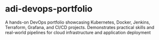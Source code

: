 # adi-devops-portfolio
A hands-on DevOps portfolio showcasing Kubernetes, Docker, Jenkins, Terraform, Grafana, and CI/CD projects. Demonstrates practical skills and real-world pipelines for cloud infrastructure and application deployment
